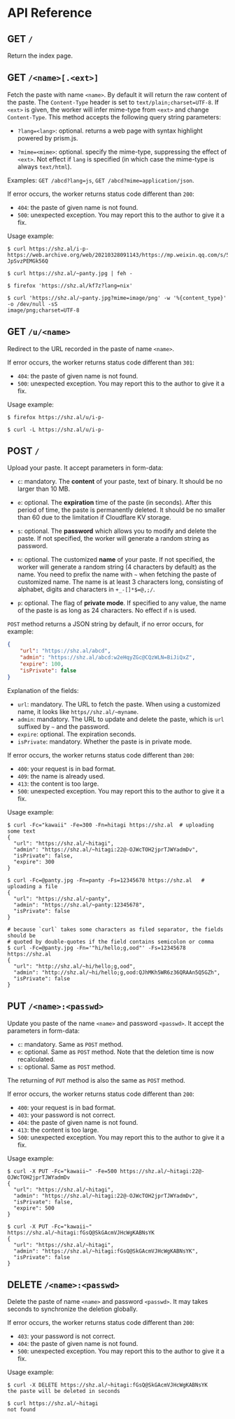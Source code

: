# API Reference

## GET `/`

Return the index page. 

## **GET** `/<name>[.<ext>]`

Fetch the paste with name `<name>`. By default it will return the raw content of the paste.  The `Content-Type` header is set to `text/plain;charset=UTF-8`. If `<ext>` is given, the worker will infer mime-type from `<ext>` and change `Content-Type`. This method accepts the following query string parameters: 

- `?lang=<lang>`: optional. returns a web page with syntax highlight powered by prism.js. 

- `?mime=<mime>`: optional. specify the mime-type, suppressing the effect of `<ext>`. Not effect if `lang` is specified (in which case the mime-type is always `text/html`). 

Examples: `GET /abcd?lang=js`, `GET /abcd?mime=application/json`. 

If error occurs, the worker returns status code different than `200`: 

- `404`: the paste of given name is not found. 
- `500`: unexpected exception. You may report this to the author to give it a fix. 

Usage example: 

```shell
$ curl https://shz.al/i-p-
https://web.archive.org/web/20210328091143/https://mp.weixin.qq.com/s/5phCQP7i-JpSvzPEMGk56Q

$ curl https://shz.al/~panty.jpg | feh -

$ firefox 'https://shz.al/kf7z?lang=nix'

$ curl 'https://shz.al/~panty.jpg?mime=image/png' -w '%{content_type}' -o /dev/null -sS
image/png;charset=UTF-8
```

## GET `/u/<name>`

Redirect to the URL recorded in the paste of name `<name>`. 

If error occurs, the worker returns status code different than `301`: 

- `404`: the paste of given name is not found. 
- `500`: unexpected exception. You may report this to the author to give it a fix. 

Usage example: 

```shell
$ firefox https://shz.al/u/i-p-

$ curl -L https://shz.al/u/i-p-
```

## **POST** `/`

Upload your paste. It accept parameters in form-data: 

- `c`: mandatory. The **content** of your paste, text of binary. It should be no larger than 10 MB. 

- `e`: optional. The **expiration** time of the paste (in seconds). After this period of time, the paste is permanently deleted. It should be no smaller than 60 due to the limitation if Cloudflare KV storage. 

- `s`: optional. The **password** which allows you to modify and delete the paste. If not specified, the worker will generate a random string as password. 

- `n`: optional. The customized **name** of your paste. If not specified, the worker will generate a random string (4 characters by default) as the name. You need to prefix the name with `~` when fetching the paste of customized name. The name is at least 3 characters long, consisting of alphabet, digits and characters in `+_-[]*$=@,;/`. 

- `p`: optional. The flag of **private mode**. If specified to any value, the name of the paste is as long as 24 characters. No effect if `n` is used. 

`POST` method returns a JSON string by default, if no error occurs, for example: 

  ```json
  {
      "url": "https://shz.al/abcd", 
      "admin": "https://shz.al/abcd:w2eHqyZGc@CQzWLN=BiJiQxZ",
      "expire": 100,
      "isPrivate": false
  }
  ```

  Explanation of the fields:

  - `url`: mandatory. The URL to fetch the paste. When using a customized name, it looks like `https//shz.al/~myname`. 
  - `admin`: mandatory. The URL to update and delete the paste, which is `url` suffixed by `~` and the password. 
  - `expire`: optional. The expiration seconds. 
  - `isPrivate`: mandatory. Whether the paste is in private mode. 

If error occurs, the worker returns status code different than `200`: 

- `400`: your request is in bad format. 
- `409`: the name is already used. 
- `413`: the content is too large. 
- `500`: unexpected exception. You may report this to the author to give it a fix. 

Usage example: 

```shell
$ curl -Fc="kawaii" -Fe=300 -Fn=hitagi https://shz.al  # uploading some text
{
  "url": "https://shz.al/~hitagi",
  "admin": "https://shz.al/~hitagi:22@-OJWcTOH2jprTJWYadmDv",
  "isPrivate": false,
  "expire": 300
}

$ curl -Fc=@panty.jpg -Fn=panty -Fs=12345678 https://shz.al   # uploading a file
{
  "url": "https://shz.al/~panty",
  "admin": "https://shz.al/~panty:12345678",
  "isPrivate": false
}

# because `curl` takes some characters as filed separator, the fields should be 
# quoted by double-quotes if the field contains semicolon or comma
$ curl -Fc=@panty.jpg -Fn='"hi/hello;g,ood"' -Fs=12345678 https://shz.al
{
  "url": "http://shz.al/~hi/hello;g,ood",
  "admin": "http://shz.al/~hi/hello;g,ood:QJhMKh5WR6z36QRAAn5Q5GZh",
  "isPrivate": false
}
```

## **PUT** `/<name>:<passwd>`

Update you paste of the name `<name>` and password `<passwd>`. It accept the parameters in form-data: 

- `c`: mandatory. Same as `POST` method. 
- `e`: optional. Same as `POST` method. Note that the deletion time is now recalculated. 
- `s`: optional. Same as `POST` method. 

The returning of `PUT` method is also the same as `POST` method. 

If error occurs, the worker returns status code different than `200`: 

- `400`: your request is in bad format. 
- `403`: your password is not correct. 
- `404`: the paste of given name is not found. 
- `413`: the content is too large. 
- `500`: unexpected exception. You may report this to the author to give it a fix. 

Usage example: 

```shell
$ curl -X PUT -Fc="kawaii~" -Fe=500 https://shz.al/~hitagi:22@-OJWcTOH2jprTJWYadmDv
{
  "url": "https://shz.al/~hitagi",
  "admin": "https://shz.al/~hitagi:22@-OJWcTOH2jprTJWYadmDv",
  "isPrivate": false,
  "expire": 500
}

$ curl -X PUT -Fc="kawaii~" https://shz.al/~hitagi:fGsQ@SkGAcmVJHcWgKABNsYK
{
  "url": "https://shz.al/~hitagi",
  "admin": "https://shz.al/~hitagi:fGsQ@SkGAcmVJHcWgKABNsYK",
  "isPrivate": false
}
```

## DELETE `/<name>:<passwd>`

Delete the paste of name `<name>` and password `<passwd>`. It may takes seconds to synchronize the deletion globally. 

If error occurs, the worker returns status code different than `200`: 

- `403`: your password is not correct. 
- `404`: the paste of given name is not found. 
- `500`: unexpected exception. You may report this to the author to give it a fix. 

Usage example: 

```shell
$ curl -X DELETE https://shz.al/~hitagi:fGsQ@SkGAcmVJHcWgKABNsYK
the paste will be deleted in seconds

$ curl https://shz.al/~hitagi
not found
```
